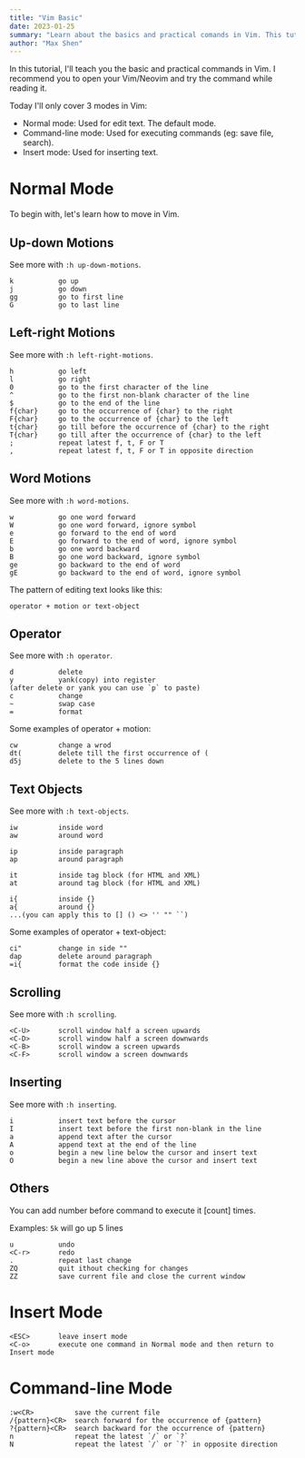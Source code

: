```yaml
---
title: "Vim Basic"
date: 2023-01-25
summary: "Learn about the basics and practical comands in Vim. This tutorial covers normal mode, command-line mode and insert mode in Vim."
author: "Max Shen"
---
```


In this tutorial, I'll teach you the basic and practical commands in Vim. I recommend you to open your Vim/Neovim and try the command while reading it.

Today I'll only cover 3 modes in Vim:

- Normal mode: Used for edit text. The default mode.
- Command-line mode: Used for executing commands (eg: save file, search).
- Insert mode: Used for inserting text.

# Normal Mode

To begin with, let's learn how to move in Vim.

## Up-down Motions

See more with `:h up-down-motions`.

```text
k           go up
j           go down
gg          go to first line
G           go to last line
```

## Left-right Motions

See more with `:h left-right-motions`.

```text
h           go left 
l           go right 
0           go to the first character of the line
^			go to the first non-blank character of the line
$           go to the end of the line
f{char}		go to the occurrence of {char} to the right
F{char}		go to the occurrence of {char} to the left
t{char}		go till before the occurrence of {char} to the right
T{char}		go till after the occurrence of {char} to the left
;			repeat latest f, t, F or T
,			repeat latest f, t, F or T in opposite direction
```

## Word Motions

See more with `:h word-motions`.

```text
w			go one word forward
W			go one word forward, ignore symbol
e			go forward to the end of word
E			go forward to the end of word, ignore symbol
b			go one word backward
B			go one word backward, ignore symbol
ge			go backward to the end of word
gE			go backward to the end of word, ignore symbol
```

The pattern of editing text looks like this:

```text
operator + motion or text-object
```

## Operator

See more with `:h operator`.

```text
d           delete
y           yank(copy) into register
(after delete or yank you can use `p` to paste)
c           change
~           swap case
=           format
```

Some examples of operator + motion:
```text
cw          change a wrod
dt(         delete till the first occurrence of (
d5j         delete to the 5 lines down
```

## Text Objects

See more with `:h text-objects`.

```text
iw          inside word
aw          around word 

ip          inside paragraph
ap          around paragraph 

it          inside tag block (for HTML and XML)
at          around tag block (for HTML and XML)

i{          inside {}
a{          around {}
...(you can apply this to [] () <> '' "" ``)
```

Some examples of operator + text-object:

```text
ci"         change in side ""
dap         delete around paragraph
=i{         format the code inside {}
```

## Scrolling

See more with `:h scrolling`.

```text
<C-U>       scroll window half a screen upwards
<C-D>       scroll window half a screen downwards
<C-B>       scroll window a screen upwards
<C-F>       scroll window a screen downwards
```

## Inserting

See more with `:h inserting`.

```text
i           insert text before the cursor
I           insert text before the first non-blank in the line
a           append text after the cursor
A           append text at the end of the line
o           begin a new line below the cursor and insert text
O           begin a new line above the cursor and insert text
```

## Others

You can add number before command to execute it [count] times.

Examples: `5k` will go up 5 lines

```text
u           undo
<C-r>       redo
.           repeat last change 
ZQ          quit ithout checking for changes
ZZ          save current file and close the current window
```

# Insert Mode

```text
<ESC>       leave insert mode
<C-o>       execute one command in Normal mode and then return to Insert mode
```

# Command-line Mode

```text
:w<CR>          save the current file
/{pattern}<CR>  search forward for the occurrence of {pattern}
?{pattern}<CR>  search backward for the occurrence of {pattern}
n			    repeat the latest `/` or `?`
N			    repeat the latest `/` or `?` in opposite direction
```
